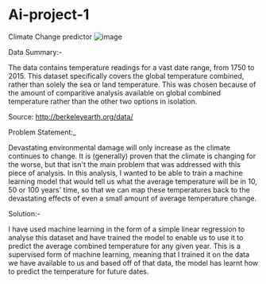 # Ai-project-1
Climate Change predictor
![image](https://github.com/user-attachments/assets/928fe172-de0a-4e71-9d60-01ec6f96f6f3)




Data Summary:-

The data contains temperature readings for a vast date range, from 1750 to 2015. This dataset specifically covers the global temperature combined, rather than solely the sea or land temperature. This was chosen because of the amount of comparitive analysis available on global combined temperature rather than the other two options in isolation.

Source: http://berkeleyearth.org/data/

Problem Statement:_

Devastating environmental damage will only increase as the climate continues to change. It is (generally) proven that the climate is changing for the worse, but that isn't the main problem that was addressed with this piece of analysis. In this analysis, I wanted to be able to train a machine learning model that would tell us what the average temperature will be in 10, 50 or 100 years' time, so that we can map these temperatures back to the devastating effects of even a small amount of average temperature change.

Solution:-

I have used machine learning in the form of a simple linear regression to analyse this dataset and have trained the model to enable us to use it to predict the average combined temperature for any given year. This is a supervised form of machine learning, meaning that I trained it on the data we have available to us and based off of that data, the model has learnt how to predict the temperature for future dates.
